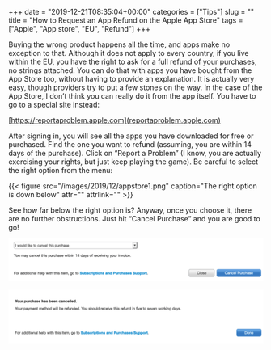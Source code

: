 +++
date = "2019-12-21T08:35:04+00:00"
categories = ["Tips"]
slug = ""
title = "How to Request an App Refund on the Apple App Store"
tags = ["Apple", "App store", "EU", "Refund"]
+++

Buying the wrong product happens all the time, and apps make no exception to that. Although it does not apply to every country, if you live within the EU, you have the right to ask for a full refund of your purchases, no strings attached. You can do that with apps you have bought from the App Store too, without having to provide an explanation. It is actually very easy, though providers try to put a few stones on the way. In the case of the App Store, I don’t think you can really do it from the app itself. You have to go to a special site instead:

[https://reportaproblem.apple.com](reportaproblem.apple.com)

After signing in, you will see all the apps you have downloaded for free or purchased. Find the one you want to refund (assuming, you are within 14 days of the purchase). Click on “Report a Problem” (I know, you are actually exercising your rights, but just keep playing the game). Be careful to select the right option from the menu:

{{< figure src="/images/2019/12/appstore1.png" caption="The right option is down below" attr="" attrlink="" >}}

See how far below the right option is? Anyway, once you choose it, there are no further obstructions. Just hit “Cancel Purchase” and you are good to go!

![](/images/2019/12/appstore2.png)

![](/images/2019/12/appstore3.png)
